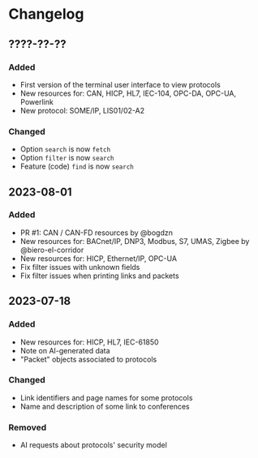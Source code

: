 Changelog
=========

## ????-??-??

### Added

- First version of the terminal user interface to view protocols
- New resources for: CAN, HICP, HL7, IEC-104, OPC-DA, OPC-UA, Powerlink
- New protocol: SOME/IP, LIS01/02-A2

### Changed

- Option `search` is now `fetch`
- Option `filter` is now `search`
- Feature (code) `find` is now `search`

## 2023-08-01

### Added

- PR #1: CAN / CAN-FD resources by @bogdzn
- New resources for: BACnet/IP, DNP3, Modbus, S7, UMAS, Zigbee by @biero-el-corridor
- New resources for: HICP, Ethernet/IP, OPC-UA
- Fix filter issues with unknown fields
- Fix filter issues when printing links and packets

## 2023-07-18

### Added

- New resources for: HICP, HL7, IEC-61850
- Note on AI-generated data
- "Packet" objects associated to protocols

### Changed

- Link identifiers and page names for some protocols
- Name and description of some link to conferences

### Removed

- AI requests about protocols' security model
